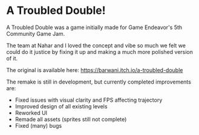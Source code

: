 # A Troubled Double!

A Troubled Double was a game initially made for Game Endeavor's 5th Community Game Jam. 

The team at Nahar and I loved the concept and vibe so much we felt we could do it justice by fixing it up and making a much more polished version of it.

The original is available here: https://barwani.itch.io/a-troubled-double

The remake is still in development, but currently completed improvements are:

- Fixed issues with visual clarity and FPS affecting trajectory
- Improved design of all existing levels
- Reworked UI
- Remade all assets (sprites still not complete)
- Fixed (many) bugs
  
